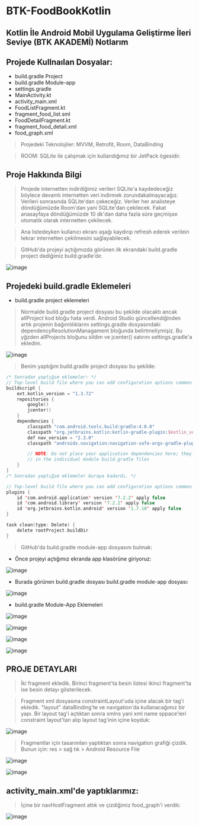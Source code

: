 # BTK-FoodBookKotlin

## Kotlin İle Android Mobil Uygulama Geliştirme İleri Seviye (BTK AKADEMİ) Notlarım

## Projede Kullnaılan Dosyalar:

- build.gradle Project
- build.gradle Module-app
- settings.gradle
- MainActivity.kt
- activity_main.xml
- FoodListFragment.kt
- fragment_food_list.sml
- FoodDetailFragment.kt
- fragment_food_detail.xml
- food_graph.xml

> Projedeki Teknolojiler: MVVM, Retrofit, Room, DataBinding

> ROOM: SQLite ile çalışmak için kullandığımız bir JetPack ögesidir. 

## Proje Hakkında Bilgi

> Projede internetten indirdiğimiz verileri SQLite'a kaydedeceğiz böylece devamlı internetten veri indirmek zorundakalmayacağız. Verileri sonrasında SQLite'dan çekeceğiz. Veriler her analisteye döndüğümüzde Room'dan yani SQLite'dan çekilecek. Fakat anasayfaya döndüğümüzde 10 dk'dan daha fazla süre geçmişse otomatik olarak internetten çekilecek. 

> Ana listedeyken kullanıcı ekranı aşağı kaydırıp refresh ederek verilein tekrar internetten çekilmesini sağlayabilecek.  

> GitHub'da projeyi açtığımızda görünen ilk ekrandaki build.gradle project dediğimiz build.gradle'dır.

![image](https://user-images.githubusercontent.com/109730490/190392882-c9bfafc6-8873-487f-a263-2bf65ab871f6.png)

## Projedeki build.gradle Eklemeleri

- build.gradle project eklemeleri 

> Normalde build.gradle project dosyası bu şekilde olacaktı ancak allProject kod bloğu hata verdi. Android Studio güncellendiğinden artık projenin bağımlılıklarını settings.gradle dosyasındaki dependencyResolutionManagament bloğunda belirtmeliymişiz. Bu yğzden allProjects bloğunu sildim ve jcenter() satırını settings.gradle'a ekledim.

![image](https://user-images.githubusercontent.com/109730490/190396170-53fad885-d7ed-494c-8527-59bd3c4e449a.png)

> Benim yaptığım build.gradle project dosyası bu şekilde:

```kotlin
/* Sonradan yaptığım eklemeler: */
// Top-level build file where you can add configuration options common to all sub-projects/modules.
buildscript {
    ext.kotlin_version = "1.3.72"
    repositories {
        google()
        jcenter()
    }
    dependencies {
        classpath "com.android.tools.build:gradle:4.0.0"
        classpath "org.jetbrains.kotlin:kotlin-gradle-plugin:$kotlin_version"
        def nav_version = "2.3.0"
        classpath "androidx.navigation:navigation-safe-args-gradle-plugin:$nav_version"

        // NOTE: Do not place your application dependencies here; they belong
        // in the individual module build.gradle files
    }
}
/* Sonradan yaptığım eklemeler buraya kadardı. */

// Top-level build file where you can add configuration options common to all sub-projects/modules.
plugins {
    id 'com.android.application' version '7.2.2' apply false
    id 'com.android.library' version '7.2.2' apply false
    id 'org.jetbrains.kotlin.android' version '1.7.10' apply false
}

task clean(type: Delete) {
    delete rootProject.buildDir
}
```

> GitHub'da build.gradle module-app dosyasını bulmak:

- Önce projeyi açtığımız ekranda app klasörüne giriyoruz:

![image](https://user-images.githubusercontent.com/109730490/190396960-33a6bb45-aa4e-4238-ab2b-f62b25d69937.png)

- Burada görünen build.gradle dosyası build.gradle module-app dosyası:

![image](https://user-images.githubusercontent.com/109730490/190397223-a680aa1f-84e3-4137-835c-8e3ad717f1bf.png)

- build.gradle Module-App Eklemeleri

![image](https://user-images.githubusercontent.com/109730490/190404976-8826b644-59d0-466a-a7ca-385aa175210c.png)

![image](https://user-images.githubusercontent.com/109730490/190404559-8a4816ba-357e-4131-8835-5de2cd75c248.png)

![image](https://user-images.githubusercontent.com/109730490/190404606-f3ef3986-1a9c-4168-9c41-dda8fe62773d.png)

![image](https://user-images.githubusercontent.com/109730490/190404653-37d02e96-81a5-43ae-bcc5-6282e45472f8.png)

## PROJE DETAYLARI

> İki fragment ekledik. Birinci fragment'ta besin listesi ikinci fragment'ta ise besin detayı gösterilecek. 

> Fragment xml dosyasına constraintLayout'uda içine alacak bir <layout></layout> tag'i ekledik. "layout" dataBinding'te ve navigation'da kullanacağımız bir yapı. Bir layout tag'i açtıktan sonra xmlns yani xml name sppace'leri constraint layout'tan alıp layout tag'inin içine koyduk:

![image](https://user-images.githubusercontent.com/109730490/190409406-84efafb3-c1bf-4ad6-9c85-ba0351040826.png)

> Fragmentlar için tasarımları yaptıktan sonra navigation grafiği çizdik. Bunun için: res > sağ tık > Android Resource File

![image](https://user-images.githubusercontent.com/109730490/190410731-d367b039-a591-4135-aa49-8eadceb946de.png)

![image](https://user-images.githubusercontent.com/109730490/190411012-8ebc71bd-3939-46a6-aefd-5c812f8711ee.png)

## activity_main.xml'de yaptıklarımız:

> İçine bir navHostFragment attık ve çizdiğimiz food_graph'i verdik:

![image](https://user-images.githubusercontent.com/109730490/190411502-437ba1bd-fdcd-4afc-bede-c7cd737a53d6.png)


